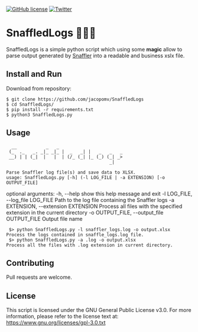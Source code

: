 <a href="https://github.com/jacopomv/shaky/blob/main/LICENSE"><img alt="GitHub license" src="https://img.shields.io/github/license/jacopomv/shaky?style=plastic"></a>
[![Twitter](https://img.shields.io/twitter/url?label=Follow%20%40marb08&style=social&url=https%3A%2F%2Ftwitter.com%2Fmarb0x08)](https://twitter.com/m4rbb)

# SnaffledLogs 🧙‍♂️📝

SnaffledLogs is a simple python script which using some **magic** allow to parse output generated by [Snaffler](https://github.com/SnaffCon/Snaffler) into a readable and business xslx file.

## Install and Run
Download from repository:

    $ git clone https://github.com/jacopomv/SnaffledLogs
    $ cd SnaffledLogs/
    $ pip install -r requirements.txt
    $ python3 SnaffledLogs.py
    

## Usage
 
```
  __           _   _                         
 (_  ._   _. _|_ _|_ |  _   _| |   _   _   _ 
 __) | | (_|  |   |  | (/_ (_| |_ (_) (_| _> 
                                       _|                        
```
    Parse Snaffler log file(s) and save data to XLSX.
    usage: SnaffledLogs.py [-h] (-l LOG_FILE | -a EXTENSION) [-o OUTPUT_FILE]



optional arguments:
  -h, --help            show this help message and exit
  -l LOG_FILE, --log_file LOG_FILE
                        Path to the log file containing the Snaffler logs
  -a EXTENSION, --extension EXTENSION
                        Process all files with the specified extension in the current directory
  -o OUTPUT_FILE, --output_file OUTPUT_FILE
                        Output file name
     
     $> python SnaffledLogs.py -l snaffler_logs.log -o output.xlsx      Process the logs contained in snaffle_logs.log file.
     $> python SnaffledLogs.py -a .log -o output.xlsx                   Process all the files with .log extension in current directory.
     
## Contributing
Pull requests are welcome.

## License
This script is licensed under the GNU General Public License v3.0.
For more information, please refer to the license text at: https://www.gnu.org/licenses/gpl-3.0.txt


